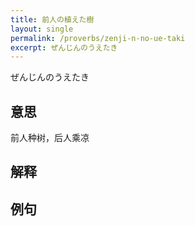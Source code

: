 ```yaml
---
title: 前人の植えた樹
layout: single
permalink: /proverbs/zenji-n-no-ue-taki
excerpt: ぜんじんのうえたき
---
```


ぜんじんのうえたき

## 意思

前人种树，后人乘凉

## 解释

## 例句


